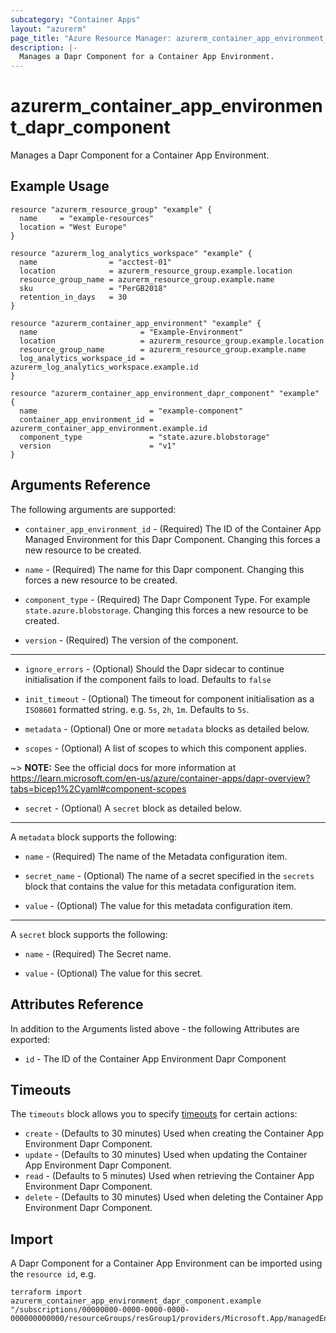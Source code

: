 ```yaml
---
subcategory: "Container Apps"
layout: "azurerm"
page_title: "Azure Resource Manager: azurerm_container_app_environment_dapr_component"
description: |-
  Manages a Dapr Component for a Container App Environment.
---
```


# azurerm_container_app_environment_dapr_component

Manages a Dapr Component for a Container App Environment.

## Example Usage

```hcl
resource "azurerm_resource_group" "example" {
  name     = "example-resources"
  location = "West Europe"
}

resource "azurerm_log_analytics_workspace" "example" {
  name                = "acctest-01"
  location            = azurerm_resource_group.example.location
  resource_group_name = azurerm_resource_group.example.name
  sku                 = "PerGB2018"
  retention_in_days   = 30
}

resource "azurerm_container_app_environment" "example" {
  name                       = "Example-Environment"
  location                   = azurerm_resource_group.example.location
  resource_group_name        = azurerm_resource_group.example.name
  log_analytics_workspace_id = azurerm_log_analytics_workspace.example.id
}

resource "azurerm_container_app_environment_dapr_component" "example" {
  name                         = "example-component"
  container_app_environment_id = azurerm_container_app_environment.example.id
  component_type               = "state.azure.blobstorage"
  version                      = "v1"
}
```

## Arguments Reference

The following arguments are supported:

* `container_app_environment_id` - (Required) The ID of the Container App Managed Environment for this Dapr Component. Changing this forces a new resource to be created.

* `name` - (Required) The name for this Dapr component. Changing this forces a new resource to be created.

* `component_type` - (Required) The Dapr Component Type. For example `state.azure.blobstorage`. Changing this forces a new resource to be created.

* `version` - (Required) The version of the component.

---

* `ignore_errors` - (Optional) Should the Dapr sidecar to continue initialisation if the component fails to load. Defaults to `false`

* `init_timeout` - (Optional) The timeout for component initialisation as a `ISO8601` formatted string. e.g. `5s`, `2h`, `1m`. Defaults to `5s`.

* `metadata` - (Optional) One or more `metadata` blocks as detailed below.

* `scopes` - (Optional) A list of scopes to which this component applies.

~> **NOTE:** See the official docs for more information at https://learn.microsoft.com/en-us/azure/container-apps/dapr-overview?tabs=bicep1%2Cyaml#component-scopes

* `secret` - (Optional) A `secret` block as detailed below.

---

A `metadata` block supports the following:

* `name` - (Required) The name of the Metadata configuration item.

* `secret_name` - (Optional) The name of a secret specified in the `secrets` block that contains the value for this metadata configuration item.

* `value` - (Optional) The value for this metadata configuration item.

---

A `secret` block supports the following:

* `name` - (Required) The Secret name.

* `value` - (Optional) The value for this secret.

## Attributes Reference

In addition to the Arguments listed above - the following Attributes are exported:

* `id` - The ID of the Container App Environment Dapr Component


## Timeouts

The `timeouts` block allows you to specify [timeouts](https://www.terraform.io/docs/configuration/resources.html#timeouts) for certain actions:

* `create` - (Defaults to 30 minutes) Used when creating the Container App Environment Dapr Component.
* `update` - (Defaults to 30 minutes) Used when updating the Container App Environment Dapr Component.
* `read` - (Defaults to 5 minutes) Used when retrieving the Container App Environment Dapr Component.
* `delete` - (Defaults to 30 minutes) Used when deleting the Container App Environment Dapr Component.

## Import

A Dapr Component for a Container App Environment can be imported using the `resource id`, e.g.

```shell
terraform import azurerm_container_app_environment_dapr_component.example "/subscriptions/00000000-0000-0000-0000-000000000000/resourceGroups/resGroup1/providers/Microsoft.App/managedEnvironments/myenv/daprComponents/mydaprcomponent"
```
